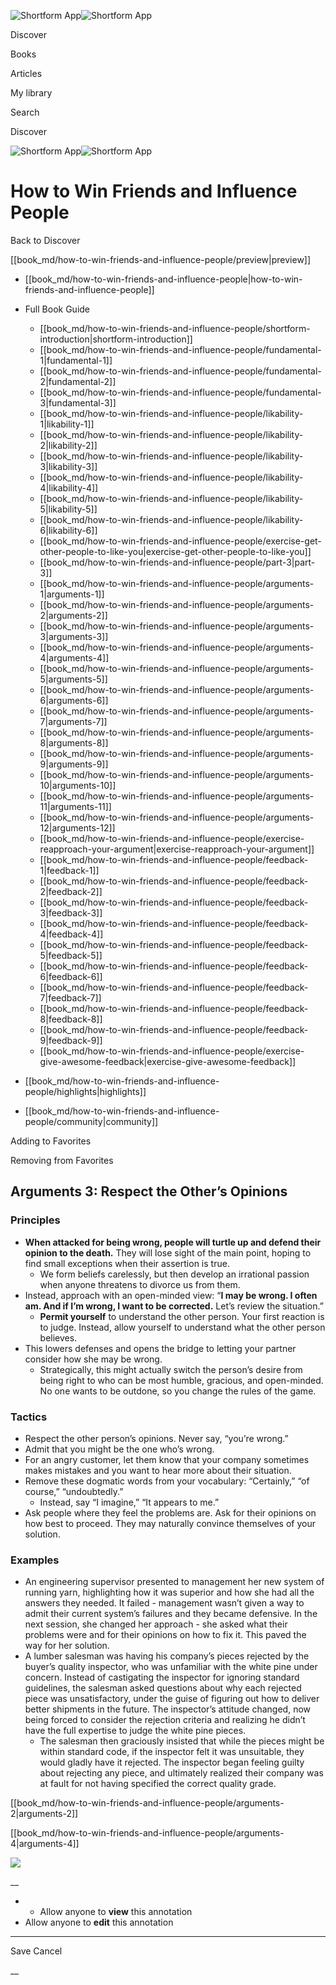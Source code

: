 ![Shortform App](/img/logo.36a2399e.svg)![Shortform App](/img/logo-dark.70c1b072.svg)

Discover

Books

Articles

My library

Search

Discover

![Shortform App](/img/logo.36a2399e.svg)![Shortform App](/img/logo-dark.70c1b072.svg)

# How to Win Friends and Influence People

Back to Discover

[[book_md/how-to-win-friends-and-influence-people/preview|preview]]

  * [[book_md/how-to-win-friends-and-influence-people|how-to-win-friends-and-influence-people]]
  * Full Book Guide

    * [[book_md/how-to-win-friends-and-influence-people/shortform-introduction|shortform-introduction]]
    * [[book_md/how-to-win-friends-and-influence-people/fundamental-1|fundamental-1]]
    * [[book_md/how-to-win-friends-and-influence-people/fundamental-2|fundamental-2]]
    * [[book_md/how-to-win-friends-and-influence-people/fundamental-3|fundamental-3]]
    * [[book_md/how-to-win-friends-and-influence-people/likability-1|likability-1]]
    * [[book_md/how-to-win-friends-and-influence-people/likability-2|likability-2]]
    * [[book_md/how-to-win-friends-and-influence-people/likability-3|likability-3]]
    * [[book_md/how-to-win-friends-and-influence-people/likability-4|likability-4]]
    * [[book_md/how-to-win-friends-and-influence-people/likability-5|likability-5]]
    * [[book_md/how-to-win-friends-and-influence-people/likability-6|likability-6]]
    * [[book_md/how-to-win-friends-and-influence-people/exercise-get-other-people-to-like-you|exercise-get-other-people-to-like-you]]
    * [[book_md/how-to-win-friends-and-influence-people/part-3|part-3]]
    * [[book_md/how-to-win-friends-and-influence-people/arguments-1|arguments-1]]
    * [[book_md/how-to-win-friends-and-influence-people/arguments-2|arguments-2]]
    * [[book_md/how-to-win-friends-and-influence-people/arguments-3|arguments-3]]
    * [[book_md/how-to-win-friends-and-influence-people/arguments-4|arguments-4]]
    * [[book_md/how-to-win-friends-and-influence-people/arguments-5|arguments-5]]
    * [[book_md/how-to-win-friends-and-influence-people/arguments-6|arguments-6]]
    * [[book_md/how-to-win-friends-and-influence-people/arguments-7|arguments-7]]
    * [[book_md/how-to-win-friends-and-influence-people/arguments-8|arguments-8]]
    * [[book_md/how-to-win-friends-and-influence-people/arguments-9|arguments-9]]
    * [[book_md/how-to-win-friends-and-influence-people/arguments-10|arguments-10]]
    * [[book_md/how-to-win-friends-and-influence-people/arguments-11|arguments-11]]
    * [[book_md/how-to-win-friends-and-influence-people/arguments-12|arguments-12]]
    * [[book_md/how-to-win-friends-and-influence-people/exercise-reapproach-your-argument|exercise-reapproach-your-argument]]
    * [[book_md/how-to-win-friends-and-influence-people/feedback-1|feedback-1]]
    * [[book_md/how-to-win-friends-and-influence-people/feedback-2|feedback-2]]
    * [[book_md/how-to-win-friends-and-influence-people/feedback-3|feedback-3]]
    * [[book_md/how-to-win-friends-and-influence-people/feedback-4|feedback-4]]
    * [[book_md/how-to-win-friends-and-influence-people/feedback-5|feedback-5]]
    * [[book_md/how-to-win-friends-and-influence-people/feedback-6|feedback-6]]
    * [[book_md/how-to-win-friends-and-influence-people/feedback-7|feedback-7]]
    * [[book_md/how-to-win-friends-and-influence-people/feedback-8|feedback-8]]
    * [[book_md/how-to-win-friends-and-influence-people/feedback-9|feedback-9]]
    * [[book_md/how-to-win-friends-and-influence-people/exercise-give-awesome-feedback|exercise-give-awesome-feedback]]
  * [[book_md/how-to-win-friends-and-influence-people/highlights|highlights]]
  * [[book_md/how-to-win-friends-and-influence-people/community|community]]



Adding to Favorites 

Removing from Favorites 

## Arguments 3: Respect the Other’s Opinions

### Principles

  * **When attacked for being wrong, people will turtle up and defend their opinion to the death.** They will lose sight of the main point, hoping to find small exceptions when their assertion is true.
    * We form beliefs carelessly, but then develop an irrational passion when anyone threatens to divorce us from them.
  * Instead, approach with an open-minded view: “**I may be wrong. I often am. And if I’m wrong, I want to be corrected.** Let’s review the situation.”
    * **Permit yourself** to understand the other person. Your first reaction is to judge. Instead, allow yourself to understand what the other person believes.
  * This lowers defenses and opens the bridge to letting your partner consider how she may be wrong.
    * Strategically, this might actually switch the person’s desire from being right to who can be most humble, gracious, and open-minded. No one wants to be outdone, so you change the rules of the game.



### Tactics

  * Respect the other person’s opinions. Never say, “you’re wrong.”
  * Admit that you might be the one who’s wrong.
  * For an angry customer, let them know that your company sometimes makes mistakes and you want to hear more about their situation.
  * Remove these dogmatic words from your vocabulary: “Certainly,” “of course,” “undoubtedly.”
    * Instead, say “I imagine,” “It appears to me.”
  * Ask people where they feel the problems are. Ask for their opinions on how best to proceed. They may naturally convince themselves of your solution.



### Examples

  * An engineering supervisor presented to management her new system of running yarn, highlighting how it was superior and how she had all the answers they needed. It failed - management wasn’t given a way to admit their current system’s failures and they became defensive. In the next session, she changed her approach - she asked what their problems were and for their opinions on how to fix it. This paved the way for her solution.
  * A lumber salesman was having his company’s pieces rejected by the buyer’s quality inspector, who was unfamiliar with the white pine under concern. Instead of castigating the inspector for ignoring standard guidelines, the salesman asked questions about why each rejected piece was unsatisfactory, under the guise of figuring out how to deliver better shipments in the future. The inspector’s attitude changed, now being forced to consider the rejection criteria and realizing he didn’t have the full expertise to judge the white pine pieces. 
    * The salesman then graciously insisted that while the pieces might be within standard code, if the inspector felt it was unsuitable, they would gladly have it rejected. The inspector began feeling guilty about rejecting any piece, and ultimately realized their company was at fault for not having specified the correct quality grade.



[[book_md/how-to-win-friends-and-influence-people/arguments-2|arguments-2]]

[[book_md/how-to-win-friends-and-influence-people/arguments-4|arguments-4]]

![](https://bat.bing.com/action/0?ti=56018282&Ver=2&mid=5efda768-db82-49de-9777-22a24bb6d68e&sid=49fff5b0636c11eeb9c611038afc8668&vid=4a005010636c11ee80c703d4c4a7acd5&vids=0&msclkid=N&pi=0&lg=en-US&sw=800&sh=600&sc=24&nwd=1&tl=Shortform%20%7C%20Book&p=https%3A%2F%2Fwww.shortform.com%2Fapp%2Fbook%2Fhow-to-win-friends-and-influence-people%2Farguments-3&r=&lt=474&evt=pageLoad&sv=1&rn=33000)

__

  *   * Allow anyone to **view** this annotation
  * Allow anyone to **edit** this annotation



* * *

Save Cancel

__



